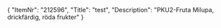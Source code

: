 {
  "ItemNr": "212596",
  "Title": "test",
  "Description": "PKU2-Fruta Milupa, drickfärdig, röda frukter"
}
